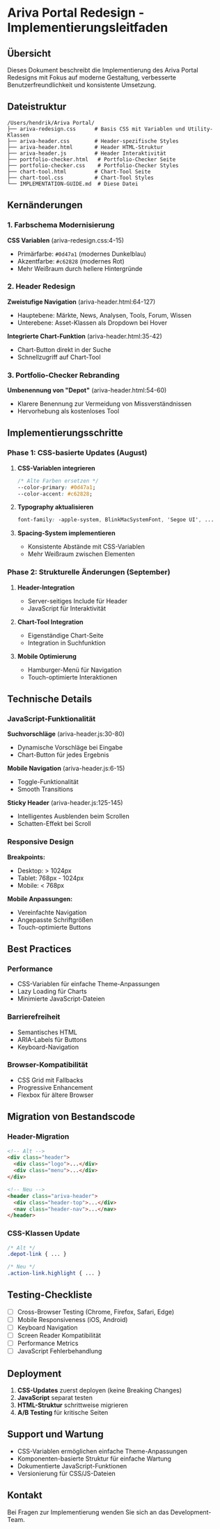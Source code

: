 # Ariva Portal Redesign - Implementierungsleitfaden

## Übersicht

Dieses Dokument beschreibt die Implementierung des Ariva Portal Redesigns mit Fokus auf moderne Gestaltung, verbesserte Benutzerfreundlichkeit und konsistente Umsetzung.

## Dateistruktur

```
/Users/hendrik/Ariva Portal/
├── ariva-redesign.css      # Basis CSS mit Variablen und Utility-Klassen
├── ariva-header.css        # Header-spezifische Styles
├── ariva-header.html       # Header HTML-Struktur
├── ariva-header.js         # Header Interaktivität
├── portfolio-checker.html   # Portfolio-Checker Seite
├── portfolio-checker.css    # Portfolio-Checker Styles
├── chart-tool.html         # Chart-Tool Seite
├── chart-tool.css          # Chart-Tool Styles
└── IMPLEMENTATION-GUIDE.md  # Diese Datei
```

## Kernänderungen

### 1. Farbschema Modernisierung

**CSS Variablen** (ariva-redesign.css:4-15)
- Primärfarbe: `#0d47a1` (modernes Dunkelblau)
- Akzentfarbe: `#c62828` (modernes Rot)
- Mehr Weißraum durch hellere Hintergründe

### 2. Header Redesign

**Zweistufige Navigation** (ariva-header.html:64-127)
- Hauptebene: Märkte, News, Analysen, Tools, Forum, Wissen
- Unterebene: Asset-Klassen als Dropdown bei Hover

**Integrierte Chart-Funktion** (ariva-header.html:35-42)
- Chart-Button direkt in der Suche
- Schnellzugriff auf Chart-Tool

### 3. Portfolio-Checker Rebranding

**Umbenennung von "Depot"** (ariva-header.html:54-60)
- Klarere Benennung zur Vermeidung von Missverständnissen
- Hervorhebung als kostenloses Tool

## Implementierungsschritte

### Phase 1: CSS-basierte Updates (August)

1. **CSS-Variablen integrieren**
   ```css
   /* Alte Farben ersetzen */
   --color-primary: #0d47a1;
   --color-accent: #c62828;
   ```

2. **Typography aktualisieren**
   ```css
   font-family: -apple-system, BlinkMacSystemFont, 'Segoe UI', ...
   ```

3. **Spacing-System implementieren**
   - Konsistente Abstände mit CSS-Variablen
   - Mehr Weißraum zwischen Elementen

### Phase 2: Strukturelle Änderungen (September)

1. **Header-Integration**
   - Server-seitiges Include für Header
   - JavaScript für Interaktivität

2. **Chart-Tool Integration**
   - Eigenständige Chart-Seite
   - Integration in Suchfunktion

3. **Mobile Optimierung**
   - Hamburger-Menü für Navigation
   - Touch-optimierte Interaktionen

## Technische Details

### JavaScript-Funktionalität

**Suchvorschläge** (ariva-header.js:30-80)
- Dynamische Vorschläge bei Eingabe
- Chart-Button für jedes Ergebnis

**Mobile Navigation** (ariva-header.js:6-15)
- Toggle-Funktionalität
- Smooth Transitions

**Sticky Header** (ariva-header.js:125-145)
- Intelligentes Ausblenden beim Scrollen
- Schatten-Effekt bei Scroll

### Responsive Design

**Breakpoints:**
- Desktop: > 1024px
- Tablet: 768px - 1024px
- Mobile: < 768px

**Mobile Anpassungen:**
- Vereinfachte Navigation
- Angepasste Schriftgrößen
- Touch-optimierte Buttons

## Best Practices

### Performance
- CSS-Variablen für einfache Theme-Anpassungen
- Lazy Loading für Charts
- Minimierte JavaScript-Dateien

### Barrierefreiheit
- Semantisches HTML
- ARIA-Labels für Buttons
- Keyboard-Navigation

### Browser-Kompatibilität
- CSS Grid mit Fallbacks
- Progressive Enhancement
- Flexbox für ältere Browser

## Migration von Bestandscode

### Header-Migration
```html
<!-- Alt -->
<div class="header">
  <div class="logo">...</div>
  <div class="menu">...</div>
</div>

<!-- Neu -->
<header class="ariva-header">
  <div class="header-top">...</div>
  <nav class="header-nav">...</nav>
</header>
```

### CSS-Klassen Update
```css
/* Alt */
.depot-link { ... }

/* Neu */
.action-link.highlight { ... }
```

## Testing-Checkliste

- [ ] Cross-Browser Testing (Chrome, Firefox, Safari, Edge)
- [ ] Mobile Responsiveness (iOS, Android)
- [ ] Keyboard Navigation
- [ ] Screen Reader Kompatibilität
- [ ] Performance Metrics
- [ ] JavaScript Fehlerbehandlung

## Deployment

1. **CSS-Updates** zuerst deployen (keine Breaking Changes)
2. **JavaScript** separat testen
3. **HTML-Struktur** schrittweise migrieren
4. **A/B Testing** für kritische Seiten

## Support und Wartung

- CSS-Variablen ermöglichen einfache Theme-Anpassungen
- Komponenten-basierte Struktur für einfache Wartung
- Dokumentierte JavaScript-Funktionen
- Versionierung für CSS/JS-Dateien

## Kontakt

Bei Fragen zur Implementierung wenden Sie sich an das Development-Team.